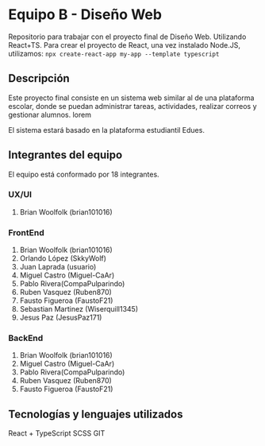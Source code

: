 # Equipo B - Diseño Web

Repositorio para trabajar con el proyecto final de Diseño Web. Utilizando React+TS.
Para crear el proyecto de React, una vez instalado Node.JS, utilizamos:
`npx create-react-app my-app --template typescript`

## Descripción

Este proyecto final consiste en un sistema web similar al de una plataforma escolar, donde se puedan administrar tareas, actividades, realizar correos y gestionar alumnos. lorem

El sistema estará basado en la plataforma estudiantil Edues.

## Integrantes del equipo

El equipo está conformado por 18 integrantes.

### UX/UI

1. Brian Woolfolk (brian101016)

### FrontEnd

1. Brian Woolfolk (brian101016)
2. Orlando López (SkkyWolf)
3. Juan Laprada (usuario)
4. Miguel Castro (Miguel-CaAr)
5. Pablo Rivera(CompaPulparindo)
6. Ruben Vasquez (Ruben870)
7. Fausto Figueroa (FaustoF21)
8. Sebastian Martinez (Wiserquill1345)
9. Jesus Paz (JesusPaz171)

### BackEnd

1. Brian Woolfolk (brian101016)
2. Miguel Castro (Miguel-CaAr)
3. Pablo Rivera(CompaPulparindo)
4. Ruben Vasquez (Ruben870)
5. Fausto Figueroa (FaustoF21)

## Tecnologías y lenguajes utilizados

React + TypeScript
SCSS
GIT
